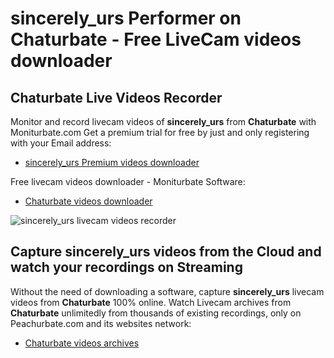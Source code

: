 # sincerely_urs Performer on Chaturbate - Free LiveCam videos downloader

## Chaturbate Live Videos Recorder

Monitor and record livecam videos of **sincerely_urs** from **Chaturbate** with Moniturbate.com
Get a premium trial for free by just and only registering with your Email address:
* [sincerely_urs Premium videos downloader](https://moniturbate.com/request-demo-licence-key.html)

Free livecam videos downloader - Moniturbate Software:
* [Chaturbate videos downloader](https://moniturbate.com/moniturbate-download-software.html)

![sincerely_urs livecam videos recorder](https://peachurnet.com/templates/moniturbate-software.png)


## Capture sincerely_urs videos from the Cloud and watch your recordings on Streaming

Without the need of downloading a software, capture **sincerely_urs** livecam videos from **Chaturbate** 100% online.
Watch Livecam archives from **Chaturbate** unlimitedly from thousands of existing recordings, only on Peachurbate.com and its websites network:
* [Chaturbate videos archives](https://peachurnet.com/)
